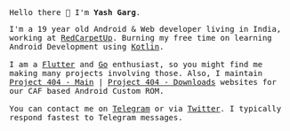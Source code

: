 <p><samp>Hello there 👋 I'm <b>Yash Garg</b>.</samp></p>

<p><samp>
  I'm a 19 year old Android & Web developer living in India, working at <a href="https://redcarpet.ai/">RedCarpetUp</a>. Burning my free time on learning Android Development using <a href="https://kotlinlang.org">Kotlin</a>.
  <br/><br/>
  I am a <a href="https://flutter.dev">Flutter</a> and <a href="https://golang.org/">Go</a> enthusiast, so you might find me making many projects involving those. Also, I maintain <a href="https://project404.us/">Project 404 - Main</a> | <a href="https://downloads.project404.us/">Project 404 - Downloads</a> websites for our CAF based Android Custom ROM.
  <br/><br/>
  You can contact me on <a href="https://telegram.me/smart_geek/">Telegram</a> or via <a href="https://twitter.com/yashgarg1803">Twitter</a>.
  I typically respond fastest to Telegram messages.
</samp></p>
